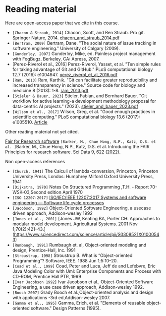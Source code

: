 # Reading material

Here are open-access paper that we cite in this course.

- `[Chacon & Straub, 2014]` Chacon, Scott, and Ben Straub. Pro git. Springer Nature, 2014.
  [chacon_and_straub_2014.pdf](chacon_and_straub_2014.pdf)
- `[Bertram, 2009]` Bertram, Dane. "The social nature of issue tracking in software engineering." University of Calgary (2009).
- `[Gunderloy, 2007]` Gunderloy, Mike, ed. Painless project management with FogBugz. Berkeley, CA: Apress, 2007.
- [Perez-Riverol et al., 2016] Perez-Riverol, Yasset, et al. "Ten simple rules for taking advantage of Git and GitHub." PLoS computational biology 12.7 (2016): e1004947.
  [perez_riverol_et_al_2016.pdf](perez_riverol_et_al_2016.pdf)
- `[Ram, 2013]` Ram, Karthik.
  "Git can facilitate greater reproducibility and increased transparency in science."
  Source code for biology and medicine 8 (2013): 1-8.
  [ram_2013.pdf](ram_2013.pdf)
- `[Stieler & Bauer, 2023]` Stieler, Fabian, and Bernhard Bauer. "Git workflow for active learning-a development methodology proposal for data-centric AI projects." (2023).
  [stieler_and_bauer_2023.pdf](stieler_and_bauer_2023.pdf)
- `[Wilson et al., 2017]` Wilson, Greg, et al.
  "Good enough practices in scientific computing."
  PLoS computational biology 13.6 (2017): e1005510.
  [Article](https://journals.plos.org/ploscompbiol/article?id=10.1371/journal.pcbi.1005510)


Other reading material not yet cited.

[Fair for Research software](https://rdcu.be/eNhd1)
`[Barker, M., Chue Hong, N.P., Katz, D.S. et al. ]`Barker, M., Chue Hong, N.P., Katz, D.S. et al. Introducing the FAIR Principles for research software. Sci Data 9, 622 (2022).


Non open-access references

- `[Church, 1941]` The  Calculi of lambda-conversion, Princeton, Princeton University Press, Londos: Humphrey Milford Oxford University Press, 1941
- `[Dijkstra, 1970]` Notes On Structured Programming ,T.H. - Report 70-WSK-03,Second edition April 1970
- `[ISO 12207:2017]`  [ISO/IEC/IEEE 12207:2017 Systems and software engineering — Software life cycle processes](https://www.iso.org/standard/63712.html)
- `[Jacobson, 1992]` Object-Oriented Software Engineering, a usecase driven approach, Addison-wesley 1992
- `[Jones et al., 2001]` [Jones JW, Keating BA, Porter CH. Approaches to modular model development. Agricultural Systems. 2001 Nov 1;70(2):421–43.] (<https://www.sciencedirect.com/science/article/pii/S0308521X01000543>)
- `[Rumbaugh, 1991]` Rumbaugh et. al, Object-oriented modeling and design, Prentice-Hall, Inc. 1991
- `[Stroustrup, 1998]` Stroustrup B. What is “Object-oriented Programming”? Software, IEEE. 1988 Jun 1;5:10–20.
- `[Coad et al., 1999]` Coad, Peter and Luca, Jeff de and Lefebvre, Eric Java Modeling Color with Uml: Enterprise Components and Process with CD-ROM, Prentice Hall PTR, 1999
- `[Ivar Jacobson 1992]` Ivar Jacobson et al., Object-Oriented Software Engineering, a use case driven approach, Addison-wesley 1992.
- `[Booch 2007]` Grady Booch et al.,Object-oriented analysis and design with applications -3rd ed,Addison-wesley 2007.
- `[Gamma et al., 1995]` Gamma, Erich, et al.
  "Elements of reusable object-oriented software." Design Patterns (1995).